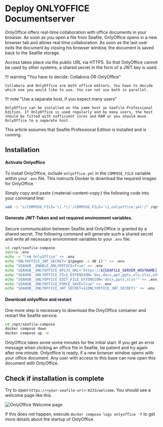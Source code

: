 # Deploy ONLYOFFICE Documentserver

OnlyOffice offers real-time collaboration with office documents in your browser. As soon as you open a file from Seafile, OnlyOffice opens in a new browser tab and allows real time collaboration. As soon as the last user exits the document by closing his browser window, the document is saved back to the Seafile storage.

Access takes place via the public URL via HTTPS. So that OnlyOffice cannot be used by other systems, a shared secret in the form of a JWT key is used.

!!! warning "You have to decide: Collabora OR OnlyOffice"

    Collabora and OnlyOffice are both office editors. You have to decide which one you would like to use. You can not use both in parallel.

!!! note "Use a separate host, if you expect many users"

    OnlyOffice can be installed on the same host as Seafile Professional Edition. If OnlyOffice is used regularly and by many users, the host should be fitted with sufficient cores and RAM or you should move OnlyOffice to a separate host.

This article assumes that Seafile Professional Edition is installed and is running.

## Installation

#### Activate Onlyoffice

To install OnlyOffice, include `onlyoffice.yml` in the `COMPOSE_FILE` variable within your `.env` file. This instructs Docker to download the required images for OnlyOffice.

Simply copy and paste (:material-content-copy:) the following code into your command line:

```bash
sed -i "s/COMPOSE_FILE='\(.*\)'/COMPOSE_FILE='\1,onlyoffice.yml'/" /opt/seafile-compose/.env
```

#### Generate JWT-Token and set required environment variables.

Secure communication between Seafile and OnlyOffice is granted by a shared secret. The following command will generate such a shared secret and write all necessary environment variables to your `.env` file:

```bash
cd /opt/seafile-compose
source .env
echo -e "\n# OnlyOffice" >> .env
echo "ONLYOFFICE_JWT_SECRET='$(pwgen -s 40 1)'" >> .env
echo "SEAHUB__ENABLE_ONLYOFFICE=True" >> .env
echo "SEAHUB__ONLYOFFICE_APIJS_URL='https://${SEAFILE_SERVER_HOSTNAME}:6233/web-apps/apps/api/documents/api.js'" >> .env
echo "SEAHUB__ONLYOFFICE_FILE_EXTENSION='doc,docx,ppt,pptx,xls,xlsx,odt,fodt,odp,fodp,ods,fods'" >> .env
echo "SEAHUB__ONLYOFFICE_EDIT_FILE_EXTENSION='docx,pptx,xlsx'" >> .env
echo "SEAHUB__ONLYOFFICE_FORCE_SAVE=True" >> .env
echo 'SEAHUB__ONLYOFFICE_JWT_SECRET=${ONLYOFFICE_JWT_SECRET}' >> .env
```

#### Download onlyoffice and restart

One more step is necessary to download the OnlyOffice container and restart the Seafile service.

```bash
cd /opt/seafile-compose
docker compose down
docker compose up -d
```

OnlyOffice takes some some minutes for the initial start. If you get an error message when clicking an office file in Seafile, be patient and try again after one minute. Onlyoffice is ready, if a new browser window opens with your office document. Any user with access to this base can now open this document with OnlyOffice.

## Check if installation is complete

Try to open `https://<your-seafile-url>:6233/welcome`. You should see a welcome page like this.

![OnlyOffice Welcome page](https://www.linuxbabe.com/wp-content/uploads/2016/12/onlyoffice-docs-https-ubuntu.png)

If this does not happen, execute `docker compose logs onlyoffice -f` to get more details about the startup of OnlyOffice.
